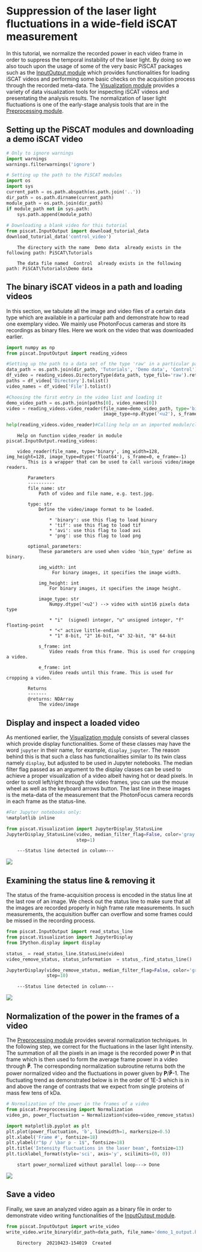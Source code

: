 # Suppression of the laser light fluctuations in a wide-field iSCAT measurement 
In this tutorial, we normalize the recorded power in each video frame in order to suppress the temporal instability of the laser light. By doing so we also touch upon the usage of some of the very basic PiSCAT packages such as the  [InputOutput module](https://piscat.readthedocs.io/en/latest/code_reference.html#piscat-inputoutput) which provides functionalities for loading iSCAT videos and performing some basic checks on the acquisition process through the recorded meta-data. The [Visualization module](https://piscat.readthedocs.io/en/latest/code_reference.html#piscat-visualization) provides a variety of data visualization tools for inspecting iSCAT videos and presentating the analysis results. The normalization of laser light fluctuations is one of the early-stage analysis tools that are in the [Preprocessing module](https://piscat.readthedocs.io/en/latest/code_reference.html#piscat-preproccessing).

## Setting up the PiSCAT modules and downloading a demo iSCAT video


```python
# Only to ignore warnings 
import warnings
warnings.filterwarnings('ignore')

# Setting up the path to the PiSCAT modules
import os
import sys
current_path = os.path.abspath(os.path.join('..'))
dir_path = os.path.dirname(current_path)
module_path = os.path.join(dir_path)
if module_path not in sys.path:
    sys.path.append(module_path)
    
# Downloading a blank video for this tutorial
from piscat.InputOutput import download_tutorial_data
download_tutorial_data('control_video')
```


```lang-none
    The directory with the name  Demo data  already exists in the following path: PiSCAT\Tutorials
    
    The data file named  Control  already exists in the following path: PiSCAT\Tutorials\Demo data
```


## The binary iSCAT videos in a path and loading videos 
In this section, we tabulate all the image and video files of a certain data type which are available in a particular path and demonstrate how to read one exemplary video. We mainly use PhotonFocus cameras and store its recordings as binary files. Here we work on the video that was downloaded earlier. 


```python
import numpy as np
from piscat.InputOutput import reading_videos

#Setting up the path to a data set of the type 'raw' in a particular path 'data_path'
data_path = os.path.join(dir_path, 'Tutorials', 'Demo data', 'Control')
df_video = reading_videos.DirectoryType(data_path, type_file='raw').return_df()
paths = df_video['Directory'].tolist()
video_names = df_video['File'].tolist()

#Choosing the first entry in the video list and loading it
demo_video_path = os.path.join(paths[0], video_names[0])
video = reading_videos.video_reader(file_name=demo_video_path, type='binary', img_width=128, img_height=128, 
                                    image_type=np.dtype('<u2'), s_frame=0, e_frame=-1)

help(reading_videos.video_reader)#Calling help on an imported module/class to know more about it.

```


```lang-none
    Help on function video_reader in module piscat.InputOutput.reading_videos:
    
    video_reader(file_name, type='binary', img_width=128, img_height=128, image_type=dtype('float64'), s_frame=0, e_frame=-1)
        This is a wrapper that can be used to call various video/image readers.
        
        Parameters
        ----------
        file_name: str
            Path of video and file name, e.g. test.jpg.
        
        type: str
            Define the video/image format to be loaded.
        
                * 'binary': use this flag to load binary
                * 'tif': use this flag to load tif
                * 'avi': use this flag to load avi
                * 'png': use this flag to load png
        
        optional_parameters:
            These parameters are used when video 'bin_type' define as binary.
        
            img_width: int
                 For binary images, it specifies the image width.
        
            img_height: int
                For binary images, it specifies the image height.
        
            image_type: str
                Numpy.dtype('<u2') --> video with uint16 pixels data type
        
                * "i"  (signed) integer, "u" unsigned integer, "f" floating-point
                * "<" active little-endian
                * "1" 8-bit, "2" 16-bit, "4" 32-bit, "8" 64-bit
        
            s_frame: int
                Video reads from this frame. This is used for cropping a video.
        
            e_frame: int
                Video reads until this frame. This is used for cropping a video.
        
        Returns
        -------
        @returns: NDArray
            The video/image
```    
    

## Display and inspect a loaded video
As mentioned earlier, the [Visualization module](https://piscat.readthedocs.io/en/latest/code_reference.html#piscat-visualization) consists of several classes which provide display functionalities. Some of these classes may have the word `jupyter` in their name, for example, `display_jupyter`. The reason behind this is that such a class has functionalities similar to its twin class namely `display`, but adjusted to be used in Jupyter notebooks. The median filter flag passed as an argument to the display classes can be used to achieve a proper visualization of a video albeit having hot or dead pixels. In order to scroll left/right through the video frames, you can use the mouse wheel as well as the keyboard arrows button. The last line in these images is the meta-data of the measurement that the PhotonFocus camera records in each frame as the status-line.  


```python
#For Jupyter notebooks only:
%matplotlib inline

from piscat.Visualization import JupyterDisplay_StatusLine
JupyterDisplay_StatusLine(video, median_filter_flag=False, color='gray', imgSizex=5, imgSizey=5, IntSlider_width='500px', 
                          step=1)
```

```lang-none
    ---Status line detected in column---
```


![](../Fig/tu1_vid1.png)


## Examining the status line & removing it
The status of the frame-acquisition process is encoded in the status line at the last row of an image. We check out the status line to make sure that all the images are recorded properly in high frame rate measurements. In such measurements, the acquisition buffer can overflow and some frames could be missed in the recording process.


```python
from piscat.InputOutput import read_status_line
from piscat.Visualization import JupyterDisplay
from IPython.display import display

status_ = read_status_line.StatusLine(video)
video_remove_status, status_information  = status_.find_status_line()

JupyterDisplay(video_remove_status, median_filter_flag=False, color='gray', imgSizex=5, imgSizey=5, IntSlider_width='500px', 
               step=10)
```

```lang-none
    ---Status line detected in column---
```


![](../Fig/tu1_vid2.png)


## Normalization of the power in the frames of a video
The [Preprocessing module](https://piscat.readthedocs.io/en/latest/code_reference.html#piscat-preproccessing) provides 
several normalization techniques. In the following step, we correct for the fluctuations in the laser light 
intensity. The summation of all the pixels in an image is the recorded power **P** in that frame which 
is then used to form the average frame power in a video through **P̅**. The corresponding normalization subroutine 
returns both the power normalized video and the fluctuations in power given by **P**/**P̅**-1. The fluctuating trend 
as demonstrated below is in the order of 1E-3 which is in and above the range of contrasts that we expect from single proteins of mass few tens of kDa.


```python
# Normalization of the power in the frames of a video
from piscat.Preproccessing import Normalization
video_pn, power_fluctuation = Normalization(video=video_remove_status).power_normalized()

import matplotlib.pyplot as plt
plt.plot(power_fluctuation, 'b', linewidth=1, markersize=0.5)
plt.xlabel('Frame #', fontsize=18)
plt.ylabel(r"$p / \bar p - 1$", fontsize=18)
plt.title('Intensity fluctuations in the laser beam', fontsize=13)
plt.ticklabel_format(style='sci', axis='y', scilimits=(0, 0))
```


```lang-none
    start power_normalized without parallel loop---> Done
```


![](output_10_1.png)
    

## Save a video
Finally, we save an analyzed video again as a binary file in order to demonstrate video writing functionalities of the [InputOutput module](https://piscat.readthedocs.io/en/latest/code_reference.html#piscat-inputoutput).  


```python
from piscat.InputOutput import write_video
write_video.write_binary(dir_path=data_path, file_name='demo_1_output.bin', data=video_remove_status, type='original')
```

```lang-none
    Directory  20210423-154019  Created
``` 
    

